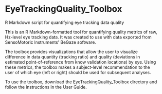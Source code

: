 # EyeTrackingQuality_Toolbox
R Markdown script for quantifying eye tracking data quality

This is an R Markdown-formatted tool for quantifying quality metrics of raw, Hz-level eye tracking data. It was created to use with data exported from SensoMotoric Instruments' BeGaze software. 

The toolbox provides visualizations that allow the user to visualize difference in data quantity (tracking ratio) and quality (deviations in estimated point-of-reference from know validation locations) by eye. Using these metrics, the toolbox makes a subject-level recommendation to the user of which eye (left or right) should be used for subsequent analyses. 

To use the toolbox, download the EyeTrackingQuality_Toolbox directory and follow the instructions in the User Guide.
